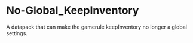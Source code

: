 # No-Global_KeepInventory
A datapack that can make the gamerule keepInventory no longer a global settings.
